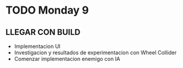 # TODO Monday 9

## LLEGAR CON BUILD

* Implementacion UI
* Investigacion y resultados de experimentacion con Wheel Collider
* Comenzar implementacion enemigo con IA